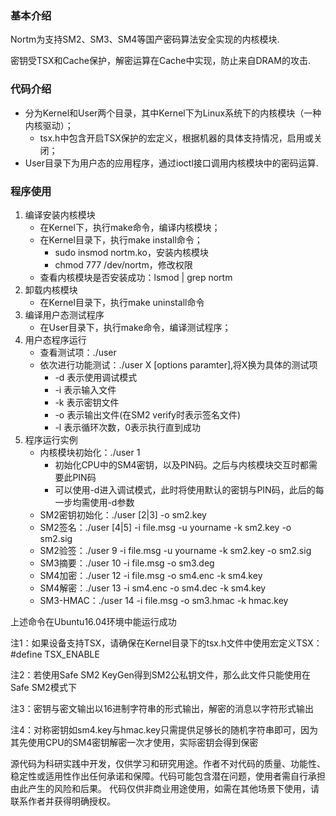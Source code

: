 ### 基本介绍
Nortm为支持SM2、SM3、SM4等国产密码算法安全实现的内核模块.

密钥受TSX和Cache保护，解密运算在Cache中实现，防止来自DRAM的攻击.

### 代码介绍
- 分为Kernel和User两个目录，其中Kernel下为Linux系统下的内核模块（一种内核驱动）；
	- tsx.h中包含开启TSX保护的宏定义，根据机器的具体支持情况，启用或关闭；
- User目录下为用户态的应用程序，通过ioctl接口调用内核模块中的密码运算.
### 程序使用
1. 编译安装内核模块
	- 在Kernel下，执行make命令，编译内核模块；
	- 在Kernel目录下，执行make install命令；
		- sudo insmod nortm.ko，安装内核模块
		- chmod 777 /dev/nortm，修改权限
	- 查看内核模块是否安装成功：lsmod | grep nortm
2. 卸载内核模块
   	- 在Kernel目录下，执行make uninstall命令
3. 编译用户态测试程序
	- 在User目录下，执行make命令，编译测试程序；
4. 用户态程序运行
	- 查看测试项：./user
	- 依次进行功能测试：./user X [options paramter],将X换为具体的测试项
		- -d 表示使用调试模式
		- -i 表示输入文件
		- -k 表示密钥文件
		- -o 表示输出文件(在SM2 verify时表示签名文件)
		- -l 表示循环次数，0表示执行直到成功
5. 程序运行实例
	- 内核模块初始化：./user 1
		- 初始化CPU中的SM4密钥，以及PIN码。之后与内核模块交互时都需要此PIN码
		- 可以使用-d进入调试模式，此时将使用默认的密钥与PIN码，此后的每一步均需使用-d参数
	- SM2密钥初始化：./user [2|3] -o sm2.key
	- SM2签名：./user [4|5] -i file.msg -u yourname -k sm2.key -o sm2.sig
	- SM2验签：./user 9 -i file.msg -u yourname -k sm2.key -o sm2.sig
	- SM3摘要：./user 10 -i file.msg -o sm3.deg
    - SM4加密：./user 12 -i file.msg -o sm4.enc -k sm4.key
    - SM4解密：./user 13 -i sm4.enc -o sm4.dec -k sm4.key
    - SM3-HMAC：./user 14 -i file.msg -o sm3.hmac -k hmac.key
 			

上述命令在Ubuntu16.04环境中能运行成功

注1：如果设备支持TSX，请确保在Kernel目录下的tsx.h文件中使用宏定义TSX：#define TSX_ENABLE

注2：若使用Safe SM2 KeyGen得到SM2公私钥文件，那么此文件只能使用在Safe SM2模式下

注3：密钥与密文输出以16进制字符串的形式输出，解密的消息以字符形式输出

注4：对称密钥如sm4.key与hmac.key只需提供足够长的随机字符串即可，因为其先使用CPU的SM4密钥解密一次才使用，实际密钥会得到保密

  

源代码为科研实践中开发，仅供学习和研究用途。作者不对代码的质量、功能性、稳定性或适用性作出任何承诺和保障。代码可能包含潜在问题，使用者需自行承担由此产生的风险和后果。 代码仅供非商业用途使用，如需在其他场景下使用，请联系作者并获得明确授权。

